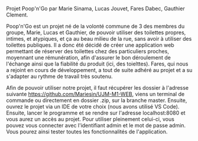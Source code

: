 Projet Poop'n'Go par Marie Sinama, Lucas Jouvet, Fares Dabec, Gauthier Clement.

Poop'n'Go est un projet né de la volonté commune de 3 des membres du groupe, Marie, Lucas et Gauthier, de pouvoir utiliser des toilettes propres, intimes, et atypiques, et ça au beau milieu de la rue, sans avoir à utiliser des toilettes publiques. Il a donc été décidé de créer une application web permettant de réserver des toilettes chez des particuliers proches, moyennant une rémunération, afin d'assurer le bon déroulement de l'échange ainsi que la fiabilité du produit (ici, des toielttes).
Fares, qui nous a rejoint en cours de développement, a tout de suite adhéré au projet et a su s'adapter au rythme de travail très soutenu.

    
Afin de pouvoir utiliser notre projet, il faut récupérer les dossier à l'adresse suivante https://github.com/Mariesin/UJM-M1-WEB, viens un terminal de commande ou directement en dossier .zip, sur la branche master. Ensuite, ouvrez le projet via un IDE de votre choix (nous avons utilisé VS Code). Ensuite, lancer le programme et se rendre sur l'adresse localhost:8080 et vous aurez un accès au projet.
Pour utiliser pleinement celui-ci, vous pouvez vous connecter avec l'identifiant admin et le mot de passe admin. Vous pourez ainsi tester toutes les fonctionnalités de l'application. 


